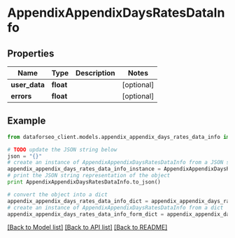 # AppendixAppendixDaysRatesDataInfo


## Properties

Name | Type | Description | Notes
------------ | ------------- | ------------- | -------------
**user_data** | **float** |  | [optional] 
**errors** | **float** |  | [optional] 

## Example

```python
from dataforseo_client.models.appendix_appendix_days_rates_data_info import AppendixAppendixDaysRatesDataInfo

# TODO update the JSON string below
json = "{}"
# create an instance of AppendixAppendixDaysRatesDataInfo from a JSON string
appendix_appendix_days_rates_data_info_instance = AppendixAppendixDaysRatesDataInfo.from_json(json)
# print the JSON string representation of the object
print AppendixAppendixDaysRatesDataInfo.to_json()

# convert the object into a dict
appendix_appendix_days_rates_data_info_dict = appendix_appendix_days_rates_data_info_instance.to_dict()
# create an instance of AppendixAppendixDaysRatesDataInfo from a dict
appendix_appendix_days_rates_data_info_form_dict = appendix_appendix_days_rates_data_info.from_dict(appendix_appendix_days_rates_data_info_dict)
```
[[Back to Model list]](../README.md#documentation-for-models) [[Back to API list]](../README.md#documentation-for-api-endpoints) [[Back to README]](../README.md)


